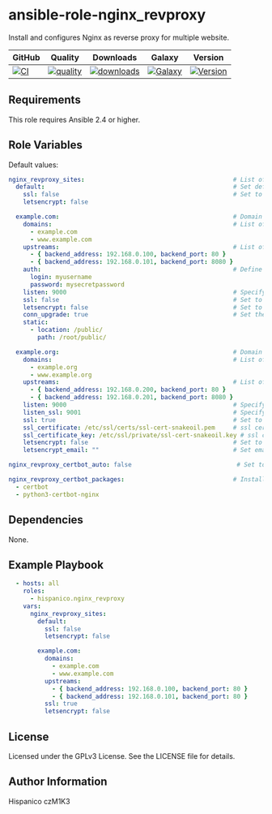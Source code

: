 ansible-role-nginx_revproxy
=========

Install and configures Nginx as reverse proxy for multiple website.

|GitHub|Quality|Downloads|Galaxy|Version|
|------|-------|---------|-------|-------|
|[![CI](https://github.com/hispanico/ansible-role-nginx_revproxy/actions/workflows/ci.yml/badge.svg)](https://github.com/hispanico/ansible-role-nginx_revproxy/actions/workflows/ci.yml)|[![quality](https://img.shields.io/ansible/quality/53382)](https://galaxy.ansible.com/hispanico/nginx_revproxy)|[![downloads](https://img.shields.io/ansible/role/d/53382)](https://galaxy.ansible.com/hispanico/nginx_revproxy)|[![Galaxy](https://img.shields.io/badge/galaxy-hispanico.nginx_revproxy-blue.svg)](https://galaxy.ansible.com/hispanico/nginx_revproxy)|[![Version](https://img.shields.io/github/release/hispanico/ansible-role-nginx_revproxy.svg)](https://github.com/hispanico/ansible-role-nginx_revproxy/releases/)|

Requirements
------------

This role requires Ansible 2.4 or higher.

Role Variables
--------------

Default values:

```yaml
nginx_revproxy_sites:                                         # List of sites to reverse proxy
  default:                                                    # Set default site to return 444 (Connection Closed Without Response)
    ssl: false                                                # Set to True if you want to redirect http to https
    letsencrypt: false

  example.com:                                                # Domain name
    domains:                                                  # List of server_name aliases
      - example.com
      - www.example.com
    upstreams:                                                # List of Upstreams
      - { backend_address: 192.168.0.100, backend_port: 80 }
      - { backend_address: 192.168.0.101, backend_port: 8080 }
    auth:                                                     # Define this block for a single HTTP user/password, or leave undefined for unauthenticated vhosts
      login: myusername
      password: mysecretpassword
    listen: 9000                                              # Specify which port you want to listen to with clear HTTP, or leave undefined for 80
    ssl: false                                                # Set to True if you want to redirect http to https
    letsencrypt: false                                        # Set to True if you want to use letsencrypt
    conn_upgrade: true                                        # Set the Connection upgrade header values
    static:
      - location: /public/
        path: /root/public/

  example.org:                                                # Domain name
    domains:                                                  # List of server_name aliases
      - example.org
      - www.example.org
    upstreams:                                                # List of Upstreams
      - { backend_address: 192.168.0.200, backend_port: 80 }
      - { backend_address: 192.168.0.201, backend_port: 8080 }
    listen: 9000                                              # Specify which port you want to listen to with clear HTTP, or leave undefined for 80
    listen_ssl: 9001                                          # Specify which port you want to listen to with HTTPS, or leave undefined for 443
    ssl: true                                                 # Set to True if you want to redirect http to https
    ssl_certificate: /etc/ssl/certs/ssl-cert-snakeoil.pem     # ssl certificate, used if letsencrypt is false
    ssl_certificate_key: /etc/ssl/private/ssl-cert-snakeoil.key # ssl certificate key, used if letsencrypt is false
    letsencrypt: false                                        # Set to True if you want use letsencrypt
    letsencrypt_email: ""                                     # Set email for letencrypt cert

nginx_revproxy_certbot_auto: false                             # Set to true to install certbot-auto

nginx_revproxy_certbot_packages:                              # Install these packages from repo, when not using certbot-auto
  - certbot
  - python3-certbot-nginx
```

Dependencies
------------

None.

Example Playbook
----------------

```yaml
  - hosts: all
    roles:
      - hispanico.nginx_revproxy
    vars:
      nginx_revproxy_sites:
        default:
          ssl: false
          letsencrypt: false

        example.com:
          domains:
            - example.com
            - www.example.com
          upstreams:
            - { backend_address: 192.168.0.100, backend_port: 80 }
            - { backend_address: 192.168.0.101, backend_port: 80 }
          ssl: true
          letsencrypt: false
```

License
-------

Licensed under the GPLv3 License. See the LICENSE file for details.

Author Information
------------------

Hispanico
czM1K3